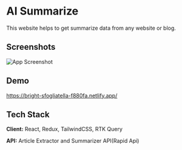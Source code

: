 
# AI Summarize

This website helps to get summarize data from any website or blog.


## Screenshots

![App Screenshot](https://i.imgur.com/2wrPOTt.png)


## Demo

https://bright-sfogliatella-f880fa.netlify.app/


## Tech Stack

**Client:** React, Redux, TailwindCSS, RTK Query

**API:** Article Extractor and Summarizer API(Rapid Api)


